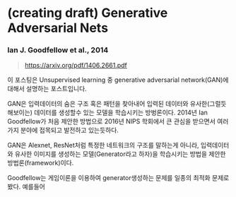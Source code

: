 # (creating draft) Generative Adversarial Nets
### Ian J. Goodfellow et al., 2014
> https://arxiv.org/pdf/1406.2661.pdf


이 포스팅은 Unsupervised learning 중 generative adversarial network(GAN)에 대해서 설명하는 포스트입니다.

GAN은 입력데이터의 숨은 구조 혹은 패턴을 찾아내어 입력된 데이터와 유사한(그럴듯해보이는) 데이터를 생성할수 있는 모델을 학습시키는 방벙론이다.
2014년 Ian Goodfellow가 처음 제안한 방법으로 2016년 NIPS 학회에서 큰 관심을 받으면서 여러가지 분야에 접목되고 발전하고 있는듯하다.



GAN은 Alexnet, ResNet처럼 특정한 네트워크의 구조를 말하는게 아니라, 입력데이터와 유사한 이미지를 생성하는 모델(Generator라고 하자)을 학습시키는 방법을 제안한 방법론(framework)이다. 

Goodfellow는 게임이론을 이용하여 generator생성하는 문제를 일종의 최적화 문제로 봤다. 예를들어


